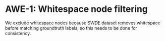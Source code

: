 # AWE-1: Whitespace node filtering

We exclude whitespace nodes because SWDE dataset removes whitespace before
matching groundtruth labels, so this needs to be done for consistency.
